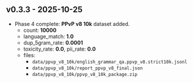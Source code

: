 ## v0.3.3 - 2025-10-25

- Phase 4 complete: **PPvP v8 10k** dataset added.
  - count: **10000**
  - language_match: **1.0**
  - dup_5gram_rate: **0.0001**
  - toxicity_rate: **0.0**, pii_rate: **0.0**
  - files:
    - `data/ppvp_v8_10k/english_grammar_qa.ppvp_v8.strict10k.jsonl`
    - `data/ppvp_v8_10k/report_ppvp_v8_final.json`
    - `data/ppvp_v8_10k/ppvp_v8_10k_package.zip`
